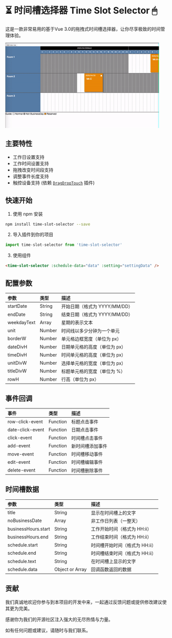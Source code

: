 # ⏳ 时间槽选择器 Time Slot Selector 🖱

这是一款非常易用的基于Vue 3.0的拖拽式时间槽选择器，让你尽享极致的时间管理体验。

![示例动态图](/demo.gif)

## 主要特性

+ 工作日设置支持
+ 工作时间设置支持
+ 拖拽改变时间段支持
+ 调整事件长度支持
+ 触控设备支持 (依赖 [`DragDropTouch`](https://github.com/Bernardo-Castilho/dragdroptouch) 插件)

## 快速开始

1. 使用 npm 安装

```bash
npm install time-slot-selector --save
```

2. 导入插件到你的项目

```javascript
import time-slot-selector from 'time-slot-selector'
```

3. 使用组件

```html
<time-slot-selector :schedule-data="data" :setting="settingData" />
```

## 配置参数

| 参数 | 类型 | 描述 |
| :--- | :--- | :--- |
| startDate | String | 开始日期（格式为 YYYY/MM/DD） |
| endDate | String | 结束日期（格式为 YYYY/MM/DD） |
| weekdayText | Array | 星期的表示文本 |
| unit | Number | 时间线以多少分钟为一个单元 |
| borderW | Number | 单元格边框宽度（单位为 px） |
| dateDivH | Number | 日期单元格的高度（单位为 px） |
| timeDivH | Number | 时间单元格的高度（单位为 px） |
| unitDivW | Number | 选择单元格的宽度（单位为 px） |
| titleDivW | Number | 标题单元格的宽度（单位为 %） |
| rowH | Number | 行高（单位为 px） |

## 事件回调

| 事件 | 类型 | 描述 |
| :--- | :--- | :--- |
| row-click-event | Function | 标题点击事件 |
| date-click-event | Function | 日期点击事件 |
| click-event | Function | 时间槽点击事件 |
| add-event | Function | 新时间槽添加事件 |
| move-event | Function | 时间槽移动事件 |
| edit-event | Function | 时间槽编辑事件 |
| delete-event | Function | 时间槽删除事件 |

## 时间槽数据

| 参数 | 类型 | 描述 |
| :--- | :--- | :--- |
| title | String | 显示在时间槽上的文字 |
| noBusinessDate | Array | 非工作日列表（一整天） |
| businessHours.start | String | 工作开始时间（格式为 HH:ii） |
| businessHours.end | String | 工作结束时间（格式为 HH:ii） |
| schedule.start | String | 时间槽开始时间（格式为 HH:ii） |
| schedule.end | String | 时间槽结束时间（格式为 HH:ii） |
| schedule.text | String | 在时间槽上显示的文字 |
| schedule.data | Object or Array | 回调函数返回的数据 |

## 贡献

我们真诚地欢迎你参与到本项目的开发中来，一起通过反馈问题或提供修改建议使其更为完美。

感谢你为我们的开源社区注入强大的无尽热情与力量。

如有任何问题或建议，请随时与我们联系。
